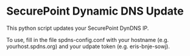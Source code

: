 # SecurePoint Dynamic DNS Update

This python script updates your SecurePoint DynDNS IP.

To use, fill in the file spdns-config.conf with your hostname (e.g. yourhost.spdns.org) and your udpate token (e.g. eris-bnje-sowj).
